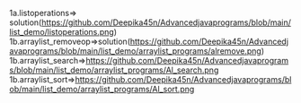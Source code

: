 1a.listoperations=> solution(https://github.com/Deepika45n/Advancedjavaprograms/blob/main/list_demo/listoperations.png)
1b.arraylist_removeop=>solution(https://github.com/Deepika45n/Advancedjavaprograms/blob/main/list_demo/arraylist_programs/alremove.png)
1b.arraylist_search=>https://github.com/Deepika45n/Advancedjavaprograms/blob/main/list_demo/arraylist_programs/Al_search.png
1b.arraylist_sort=>https://github.com/Deepika45n/Advancedjavaprograms/blob/main/list_demo/arraylist_programs/Al_sort.png

